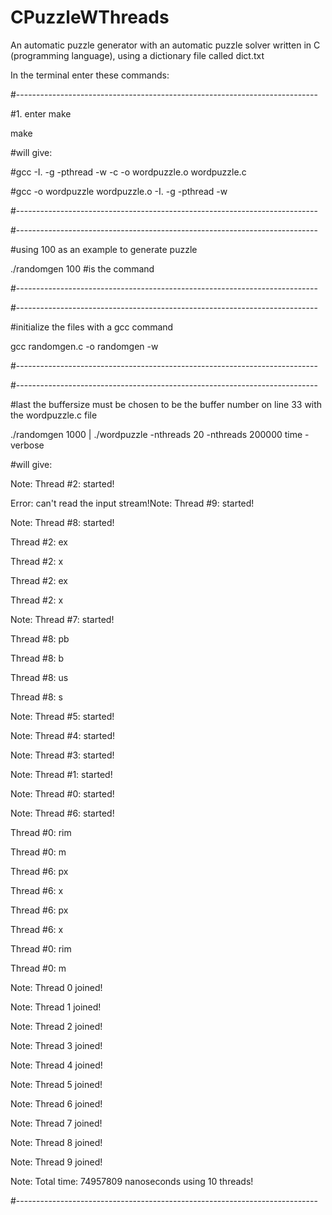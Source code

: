 # CPuzzleWThreads
An automatic puzzle generator with an automatic puzzle solver written in C (programming language), using a dictionary file called dict.txt


In the terminal enter these commands:

#---------------------------------------------------------------------------

#1. enter make

make

#will give: 

#gcc -I. -g -pthread -w   -c -o wordpuzzle.o wordpuzzle.c

#gcc -o wordpuzzle wordpuzzle.o -I. -g -pthread -w

#---------------------------------------------------------------------------

#---------------------------------------------------------------------------

#using 100 as an example to generate puzzle

./randomgen 100 #is the command


#---------------------------------------------------------------------------

#---------------------------------------------------------------------------

#initialize the files with a gcc command 

gcc randomgen.c -o randomgen -w

#---------------------------------------------------------------------------

#---------------------------------------------------------------------------

#last the buffersize must be chosen to be the buffer number on line 33 with the wordpuzzle.c file

./randomgen 1000 | ./wordpuzzle -nthreads 20 -nthreads 200000 time -verbose

#will give:

Note: Thread #2: started!

Error: can't read the input stream!Note: Thread #9: started!

Note: Thread #8: started!

Thread #2: ex

Thread #2: x

Thread #2: ex

Thread #2: x

Note: Thread #7: started!

Thread #8: pb

Thread #8: b

Thread #8: us

Thread #8: s

Note: Thread #5: started!

Note: Thread #4: started!

Note: Thread #3: started!

Note: Thread #1: started!

Note: Thread #0: started!

Note: Thread #6: started!

Thread #0: rim

Thread #0: m

Thread #6: px

Thread #6: x

Thread #6: px

Thread #6: x

Thread #0: rim

Thread #0: m

Note: Thread 0 joined!

Note: Thread 1 joined!

Note: Thread 2 joined!

Note: Thread 3 joined!

Note: Thread 4 joined!

Note: Thread 5 joined!

Note: Thread 6 joined!

Note: Thread 7 joined!

Note: Thread 8 joined!

Note: Thread 9 joined!

Note: Total time: 74957809 nanoseconds using 10 threads!

#---------------------------------------------------------------------------

